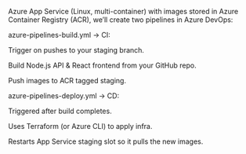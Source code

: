 Azure App Service (Linux, multi-container) with images stored in Azure Container Registry (ACR), we’ll create two pipelines in Azure DevOps:

azure-pipelines-build.yml → CI:

Trigger on pushes to your staging branch.

Build Node.js API & React frontend from your GitHub repo.

Push images to ACR tagged staging.

azure-pipelines-deploy.yml → CD:

Triggered after build completes.

Uses Terraform (or Azure CLI) to apply infra.

Restarts App Service staging slot so it pulls the new images.
